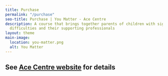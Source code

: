 ```yaml
---
title: Purchase
permalink: "/purchase"
seo-title: Purchase | You Matter - Ace Centre
description: A course that brings together parents of children with significant speech
  difficulties and their supporting professionals
layout: theme
main-image:
  location: you-matter.png
  alt: You Matter
---
```


## See [Ace Centre website](https://acecentre.org.uk/project/you-matter/) for details

